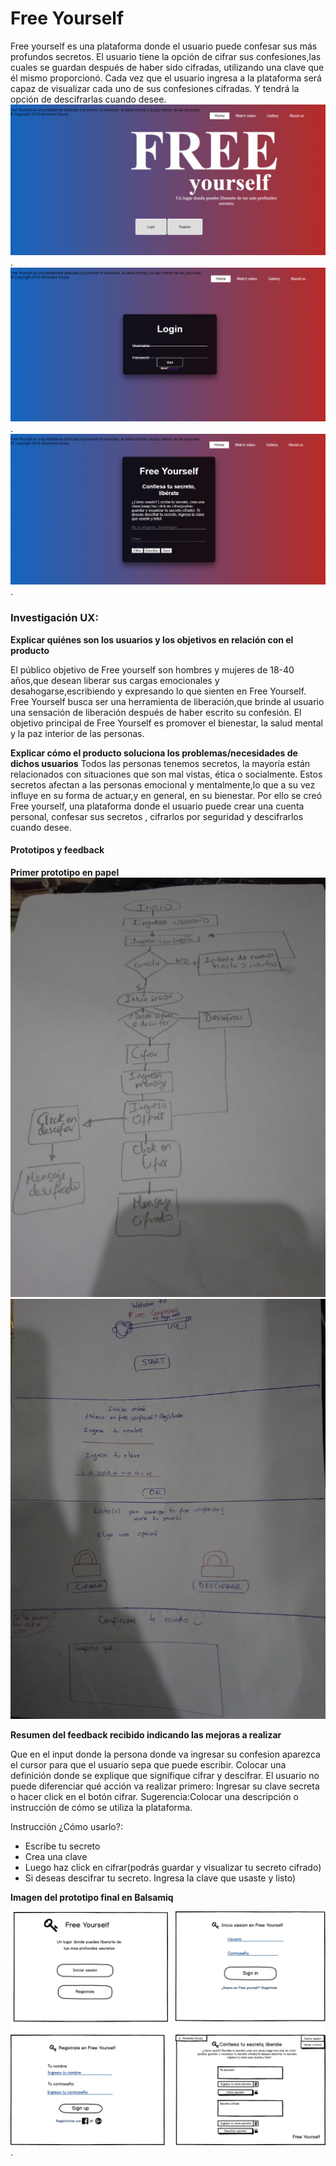 # Free Yourself

Free yourself es una plataforma donde el usuario puede confesar sus más profundos secretos. El usuario tiene la opción de cifrar sus confesiones,las cuales se guardan después de haber sido cifradas, utilizando una clave que él mismo  proporcionó. Cada vez que el usuario ingresa a la plataforma será capaz de visualizar cada uno de sus confesiones cifradas. Y tendrá la opción de descifrarlas cuando desee.
![Screenfinal1](https://github.com/almendrasouza/LIM010-Cipher/blob/master/img/screen1.png).
![Screenfinal2](https://github.com/almendrasouza/LIM010-Cipher/blob/master/img/screen2.png).  
![Screenfinal3](https://github.com/almendrasouza/LIM010-Cipher/blob/master/img/screen3.png). 
### Investigación UX:
**Explicar quiénes son los usuarios y los objetivos en relación con el producto**

El público objetivo de Free yourself son  hombres y mujeres de 18-40 años,que desean liberar sus cargas emocionales y desahogarse,escribiendo y expresando lo que sienten en Free Yourself.
Free Yourself busca ser una herramienta de liberación,que brinde al usuario una sensación de liberación después de haber escrito su confesión.
El objetivo principal de Free Yourself es promover el bienestar, la salud mental y la paz interior de las personas.

**Explicar cómo el producto soluciona los problemas/necesidades de dichos usuarios** 
Todos las personas tenemos secretos, la mayoría están relacionados con situaciones que son mal vistas, ética o socialmente. Estos  secretos afectan a las personas emocional y mentalmente,lo que a su vez influye en su forma de actuar,y en general, en su bienestar.
Por ello se creó Free yourself, una plataforma donde el usuario puede crear una cuenta personal, confesar sus secretos , cifrarlos por seguridad  y descifrarlos cuando desee.


#### Prototipos y feedback

**Primer prototipo en papel**
![diagrama de flujo](https://github.com/almendrasouza/LIM010-Cipher/blob/master/img/diagramadeflujo.jpg)
![Prototipo en papel](https://github.com/almendrasouza/LIM010-Cipher/blob/master/img/prototipoenpapel.jpg)
  
**Resumen del feedback recibido indicando las mejoras a realizar**
 
Que en el input donde la persona donde va ingresar su confesion aparezca el cursor para que el usuario sepa que puede escribir.
Colocar una definición donde se explique que signifique cifrar y descifrar.
El usuario no puede diferenciar qué acción va realizar primero: Ingresar su clave secreta o hacer click en el botón cifrar.
Sugerencia:Colocar una descripción o instrucción de cómo se utiliza  la plataforma.

Instrucción ¿Cómo usarlo?:
- Escribe tu secreto
- Crea una clave
- Luego haz click en cifrar(podrás guardar y visualizar tu secreto cifrado)
- Si deseas descifrar tu secreto. Ingresa la clave que usaste y listo)

**Imagen del prototipo final en Balsamiq**

![Prototipo en Balsamiq](https://github.com/almendrasouza/LIM010-Cipher/blob/master/img/prototipo-balsamiq.png).
  
  
